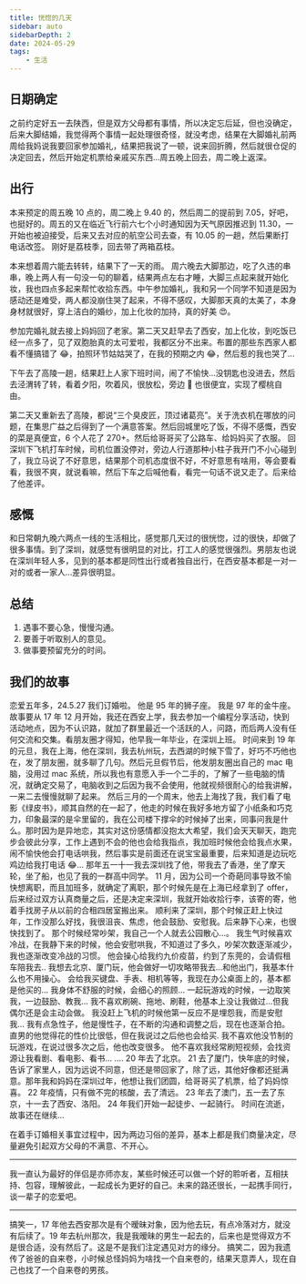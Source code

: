 ```yaml
---
title: 恍惚的几天
sidebar: auto
sidebarDepth: 2
date: 2024-05-29
tags:
    - 生活
---
```


## 日期确定

之前约定好五一去陕西，但是双方父母都有事情，所以决定忘后延，但也没确定，后来大脚结婚，我觉得两个事情一起处理很奇怪，就没考虑，结果在大脚婚礼前两周给我妈说我要回家参加婚礼，结果把我说了一顿，说来回折腾，然后就很仓促的决定回去，然后开始定机票给亲戚买东西...周五晚上回去，周二晚上返深。

## 出行

本来预定的周五晚 10 点的，周二晚上 9.40 的，然后周二的提前到 7.05，好吧，也挺好的。周五的又在临近飞行前六七个小时通知因为天气原因推迟到 11.30，一开始也被迫接受，后来又去对应的航空公司去查，有 10.05 的一趟，然后果断打电话改签。
刚好是荔枝季，回去带了两箱荔枝。

本来想着周六能去转转，结果下了一天的雨。
周六晚去大脚那边，吃了久违的串串，晚上两人有一句没一句的聊着，结果两点左右才睡，大脚三点起来就开始化妆，我也四点多起来帮忙收拾东西。中午参加婚礼，我和另一个同学不知道是因为感动还是难受，两人都没崩住哭了起来，不得不感叹，大脚那天真的太美了，本身身材就很好，穿上洁白的婚纱，加上化妆的加持，真的好美 😍。

参加完婚礼就去接上妈妈回了老家。第二天又赶早去了西安，加上化妆，到吃饭已经一点多了，见了双胞胎真的太可爱啦，我都区分不出来。布置的那些东西家人都看不懂搞错了 😂，拍照环节姑姑哭了，在我的预期之内 😂，然后惹的我也哭了...

下午去了高陵一趟，结果赶上人家下班时间，闹了不愉快...没钥匙也没进去，然后去泾渭转了转，看着夕阳，吹着风，很放松，旁边 🍒 也很便宜，实现了樱桃自由。

第二天又重新去了高陵，都说“三个臭皮匠，顶过诸葛亮”。关于洗衣机在哪放的问题，在集思广益之后得到了一个满意答案。然后回城里吃了饭，不得不感慨，西安的菜是真便宜，6 个人花了 270+。然后给哥哥买了公路车、给妈妈买了衣服。
回深圳下飞机打车时候，司机位置没停对，旁边人行道那种小柱子我开门不小心碰到了，我立马说了不好意思，结果那个司机态度很不好，不好意思有啥用，等会要看看，我很不爽，就说看嘛，然后下车之后喊他看，看完一句话不说又走了。后来给了他差评。

## 感慨

和日常朝九晚六两点一线的生活相比，感觉那几天过的很恍惚，过的很快，却做了很多事情。到了深圳，就感觉有很明显的对比，打工人的感觉很强烈。男朋友也说在深圳年轻人多，见到的基本都是同性出行或者独自出行，在西安基本都是一对一对的或者一家人...差异很明显。

## 总结

1. 遇事不要心急，慢慢沟通。
2. 要善于听取别人的意见。
3. 做事要预留充分的时间。

## 我们的故事

恋爱五年多，24.5.27 我们订婚啦。
他是 95 年的狮子座。
我是 97 年的金牛座。
故事要从 17 年 12 月开始，我还在西安上学，我去参加一个编程分享活动，快到活动地点，因为不认识路，就加了群里最近一个活跃的人，问路，而后两人没有任何交流和交集。看朋友圈才得知，他早我一年毕业，在深圳上班。
时间来到 19 年的元旦，我在上海，他在深圳，我去杭州玩，去西湖的时候下雪了，好巧不巧他也在，发了朋友圈，就多聊了几句。然后元旦假节后，他发朋友圈出自己的 mac 电脑，没用过 mac 系统，所以我也有意愿入手一个二手的，了解了一些电脑的情况，就确定交易了，电脑收到之后因为我不会使用，他就视频很耐心的给我讲解，一来二去慢慢就聊了起来。
然后三月的一个周末，他去上海找了我，我们看了电影《绿皮书》，顺其自然的在一起了，他走的时候在我好多地方留了小纸条和巧克力，印象最深的是伞里留的，我在公司楼下撑伞的时候掉了出来，同事问我是什么。那时因为是异地恋，其实对这份感情都没抱太大希望，我们会天天聊天，跑完步会彼此分享，工作上遇到不会的他也会给我指点，我加班时候他会给我点水果，闹不愉快他会打电话哄我，然后事实是前面还在说宝宝最重要，后来知道是边玩吃鸡边给我打电话 😂...
那年五一十一我去深圳找了他，带我去了香港，坐了摩天轮，坐了船，也见了我的一群高中同学。
11 月，因为公司一个奇葩同事导致不愉快想离职，而且加班多，就确定了离职，那个时候先是在上海已经拿到了 offer，后来经过双方认真商量之后，还是决定来深圳，我就开始收拾行李，该寄的寄，他着手找房子从以前的合租四居室搬出来。
顺利来了深圳，那个时候正赶上快过年，工作没那么好找，我很沮丧、焦虑，他会鼓励、安慰我。后来静下心来，也很快找到了。
那个时候经常吵架，我自己一个人就去公园散心...。
我生气时候喜欢冷战，在我静下来的时候，他会安慰哄我，不知道过了多久，吵架次数逐渐减少，我也逐渐改变冷战的习惯。
他会操心给我约九价疫苗，约到了东莞的，会请假租车陪我去..
我想去北京、厦门玩，他会做好一切攻略带我去...和他出门，我基本什么也不用操心。
会给我买键盘、手表、相机等等，我现在办公桌面上的，基本都是他买的...
我身体不舒服的时候，会细心的照顾...
一起玩游戏的时候，一边取笑我，一边鼓励、教我...
我不喜欢刷碗、拖地、刷鞋，他基本上没让我做过...但我偶尔还是会主动会做。
我没赶上飞机的时候他第一反应不是埋怨我，而是安慰我...
我有点急性子，他是慢性子，在不断的沟通和调整之后，现在也逐渐合拍。
直男的他觉得花的性价比很低，但在我说过之后他也会给买.
我不喜欢他没节制的玩游戏，在说过很多次之后，他也改变很多。
他不喜欢我经常刷短视频，会找资源让我看剧、看电影、看书...
....
20 年去了北京。
21 去了厦门，快年底的时候，告诉了家里人，因为远说不同意，但还是带回家了，除了远，其他好像都还挺满意。那年我和妈妈在深圳过年，他想让我们团圆，给哥哥买了机票，给了妈妈惊喜。
22 年疫情，只有做不完的核酸，去了清远。
23 年去了澳门，五一去了东京，十一去了西安、洛阳。
24 年我们开始一起徒步、一起骑行。
时间在流逝，故事还在继续...

在着手订婚相关事宜过程中，因为两边习俗的差异，基本上都是我们商量决定，尽量避免引起双方父母的不满意、不开心。

---

我一直认为最好的伴侣是亦师亦友，某些时候还可以做一个好的聆听者，互相扶持、包容，理解彼此，一起成长为更好的自己。未来的路还很长，一起携手同行，谈一辈子的恋爱吧。

---

搞笑一，17 年他去西安那次是有个暧昧对象，因为他去玩，有点冷落对方，就没有后续了。19 年去杭州那次，我是我暧昧的男生一起去的，后来也是觉得双方不是很合适，没有然后了。这是不是我们注定遇见对方的缘分。
搞笑二，因为我遗传了爸爸的自来卷，小时候总怪妈妈为啥找一个自来卷的，结果天意弄人，现在自己也找了一个自来卷的男孩。
